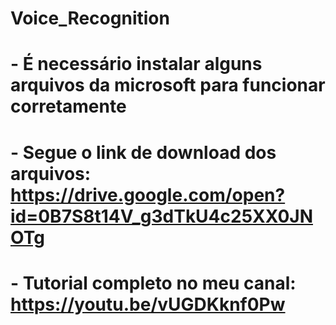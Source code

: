 # Voice_Recognition

# - É necessário instalar alguns arquivos da microsoft para funcionar corretamente
# - Segue o link de download dos arquivos: https://drive.google.com/open?id=0B7S8t14V_g3dTkU4c25XX0JNOTg
#
#
# - Tutorial completo no meu canal: https://youtu.be/vUGDKknf0Pw
